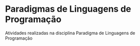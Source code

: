 # Paradigmas de Linguagens de Programação
Atividades realizadas na disciplina Paradigma de Linguagens de Programação
